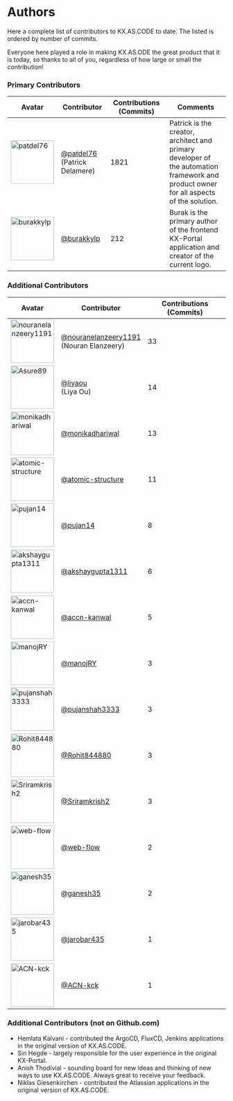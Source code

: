 # Authors

Here a complete list of contributors to KX.AS.CODE to date.
The listed is ordered by number of commits. 

Everyone here played a role in making KX.AS.ODE the great product that it is today, so thanks to all of you, regardless of how large or small the contribution!

### Primary Contributors

| Avatar | Contributor | Contributions (Commits) | Comments |
---------|-------------|---------------|---------------|
|  <img alt="patdel76" src="https://avatars.githubusercontent.com/u/8320300?v=4" width="100"> | [@patdel76](https://github.com/patdel76) <br />(Patrick Delamere) | 1821 | Patrick is the creator, architect and primary <br />developer of the automation framework and <br />product owner for all aspects of the solution. |
|  <img alt="burakkylp" src="https://avatars.githubusercontent.com/u/35352534?v=4" width="100"> | [@burakkylp](https://github.com/burakkylp) | 212 | Burak is the primary author of the frontend <br /> KX-Portal application and creator of the <br />current logo. |

### Additional Contributors

| Avatar | Contributor | Contributions (Commits) |
---------|-------------|---------------|
|  <img alt="nouranelanzeery1191" src="https://avatars.githubusercontent.com/u/47716008?v=4" width="100"> | [@nouranelanzeery1191](https://github.com/nouranelanzeery1191) <br /> (Nouran Elanzeery) | 33 |
|  <img alt="Asure89" src="https://avatars.githubusercontent.com/u/20336951?v=4" width="100"> | [@liyaou](https://github.com/Asure89) <br />(Liya Ou) | 14 |
|  <img alt="monikadhariwal" src="https://avatars.githubusercontent.com/u/76562473?v=4" width="100"> | [@monikadhariwal](https://github.com/monikadhariwal) | 13 |
|  <img alt="atomic-structure" src="https://avatars.githubusercontent.com/u/30082263?v=4" width="100"> | [@atomic-structure](https://github.com/atomic-structure) | 11 |
|  <img alt="pujan14" src="https://avatars.githubusercontent.com/u/8578303?v=4" width="100"> | [@pujan14](https://github.com/pujan14) | 8 |
|  <img alt="akshaygupta1311" src="https://avatars.githubusercontent.com/u/43351926?v=4" width="100"> | [@akshaygupta1311](https://github.com/akshaygupta1311) | 6 |
|  <img alt="accn-kanwal" src="https://avatars.githubusercontent.com/u/63425773?v=4" width="100"> | [@accn-kanwal](https://github.com/accn-kanwal) | 5 |
|  <img alt="manojRY" src="https://avatars.githubusercontent.com/u/16360625?v=4" width="100"> | [@manojRY](https://github.com/manojRY) | 3 |
|  <img alt="pujanshah3333" src="https://avatars.githubusercontent.com/u/71491747?v=4" width="100"> | [@pujanshah3333](https://github.com/pujanshah3333) | 3 |
|  <img alt="Rohit844880" src="https://avatars.githubusercontent.com/u/49117524?v=4" width="100"> | [@Rohit844880](https://github.com/Rohit844880) | 3 |
|  <img alt="Sriramkrish2" src="https://avatars.githubusercontent.com/u/55122504?v=4" width="100"> | [@Sriramkrish2](https://github.com/Sriramkrish2) | 3 |
|  <img alt="web-flow" src="https://avatars.githubusercontent.com/u/19864447?v=4" width="100"> | [@web-flow](https://github.com/web-flow) | 2 |
|  <img alt="ganesh35" src="https://avatars.githubusercontent.com/u/6005210?v=4" width="100"> | [@ganesh35](https://github.com/ganesh35) | 2 |
|  <img alt="jarobar435" src="https://avatars.githubusercontent.com/u/14972707?v=4" width="100"> | [@jarobar435](https://github.com/jarobar435) | 1 |
|  <img alt="ACN-kck" src="https://avatars.githubusercontent.com/u/16131873?v=4" width="100"> | [@ACN-kck](https://github.com/ACN-kck) | 1 |

### Additional Contributors (not on Github.com)

- Hemlata Kalvani - contributed the ArgoCD, FluxCD, Jenkins applications in the original version of KX.AS.CODE. 
- Sin Hegde - largely responsible for the user experience in the original KX-Portal.
- Anish Thodivial - sounding board for new ideas and thinking of new ways to use KX.AS.CODE. Always great to receive your feedback.
- Niklas Giesenkirchen - contributed the Atlassian applications in the original version of KX.AS.CODE.
